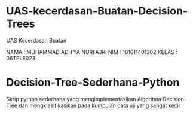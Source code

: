 # UAS-kecerdasan-Buatan-Decision-Trees
UAS Kecerdasan Buatan

NAMA : MUHAMMAD ADITYA NURFAJRI
NIM : 181011401302
KELAS : 06TPLE023

# Decision-Tree-Sederhana-Python
Skrip python sederhana yang mengimplementasikan Algoritma Decision Tree dan mengklasifikasikan pada kumpulan data uji yang sangat kecil

